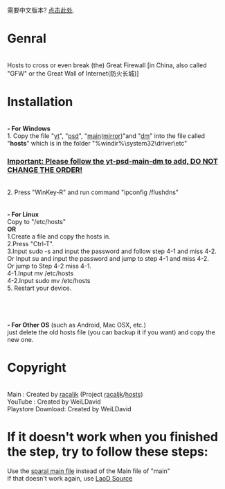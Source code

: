 需要中文版本? <a href="https://github.com/WeiLDavid/hosts/blob/Wiki/zh-CN.md">点击此处</a>.

# Genral
<br>Hosts to cross or even break (the) Great Firewall [in China, also called "GFW" or the Great Wall of Internet(防火长城)]
<br>
# Installation
<br><b>- For Windows</b>
<br>   1. Copy the file "<a href="https://github.com/WeiLDavid/hosts/blob/yt/README.md">yt</a>", "<a href="https://github.com/WeiLDavid/hosts/blob/psd/README.md">psd</a>", "<a href="https://github.com/racaljk/hosts/raw/master/hosts">main</a>(<a href="https://coding.net/u/scaffrey/p/hosts/git/raw/master/hosts">mirror</a>)"and  "<a href="https://github.com/WeiLDavid/hosts/raw/dm/dm">dm</a>" into the file called "<b>hosts</b>" which is in the folder "%windir%\system32\driver\etc\"
### <a href="###">Important: Please follow the yt-psd-main-dm to add, DO NOT CHANGE THE ORDER!</a>
<br>   2. Press "WinKey-R" and run command "ipconfig /flushdns"
<br>    
<br><b>- For Linux</b>
<br>    Copy to "/etc/hosts"
<br>  <b>OR</b>
<br>    1.Create a file and copy the hosts in.
<br>    2.Press "Ctrl-T".
<br>    3.Input sudo -s and input the password and follow step 4-1 and miss 4-2.
<br>      Or Input su <UserName> and input the password and jump to step 4-1 and miss 4-2.
<br>      Or jump to Step 4-2 miss 4-1.
<br>    4-1.Input mv <The obs. address of the file you created> /etc/hosts
<br>    4-2.Input sudo mv <The obs. address of the file you created> /etc/hosts
<br>    5. Restart your device.
<br>  
<br>  
<br>  <b>- For Other OS</b> (such as Android, Mac OSX, etc.)
<br>     just delete the old hosts file (you can backup it if you want) and copy the new one.
<br>
# Copyright
  <br>Main : Created by <a href="https://github.com/racaljk">racaljk</a> (Project <a href="https://github.com/racaljk">racaljk</a>/<a href="https://github.com/racaljk/hosts">hosts</a>)
  <br>YouTube : Created by WeiLDavid
  <br>Playstore Download: Created by WeiLDavid
# If it doesn't work when you finished the step, try to follow these steps:
  Use the <a href="https://github.com/WeiLDavid/gohosts-file-mirror/raw/master/hosts">sparal main file</a> instead of the Main file of "main"
<br>If that doesn't work again, use <a href="https://laod.cn/hosts/2017-google-hosts.html">LaoD Source</a>
